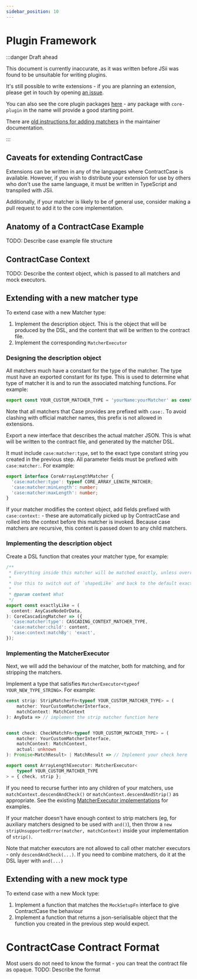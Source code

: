 ```yaml
---
sidebar_position: 10
---
```


# Plugin Framework

:::danger Draft ahead

This document is currently inaccurate, as it was written before JSii was found to be unsuitable for writing plugins.

It's still possible to write extensions - if you are planning an extension, please get in touch by opening [an issue](https://github.com/case-contract-testing/contract-case/issues/new).

You can also see the core plugin packages [here](https://github.com/case-contract-testing/contract-case/tree/main/packages) - any package with `core-plugin` in the name will provide a good starting point.

There are [old instructions for adding matchers](https://github.com/case-contract-testing/case/blob/main/docs/maintainers/AddingMatchers.md) in the maintainer documentation.

:::

## Caveats for extending ContractCase

Extensions can be written in any of the languages where ContractCase is available.
However, if you wish to distribute your extension for use by others who don't use the same language, it must be written in TypeScript and transpiled with JSii.

Additionally, if your matcher is likely to be of general use, consider making a pull request to add it to the core implementation.

## Anatomy of a ContractCase Example

TODO: Describe case example file structure

## ContractCase Context

TODO: Describe the context object, which is passed to all matchers and mock executors.

## Extending with a new matcher type

To extend case with a new Matcher type:

1. Implement the description object. This is the object that will be produced by the DSL, and the content that will be written to the contract file.
2. Implement the corresponding `MatcherExecutor`

### Designing the description object

All matchers much have a constant for the type of the matcher. The
type must have an exported constant for its type. This is used to
determine what type of matcher it is and to run the associated matching
functions. For example:

```ts
export const YOUR_CUSTOM_MATCHER_TYPE = 'yourName:yourMatcher' as const;
```

Note that all matchers that Case provides are prefixed with `case:`. To avoid
clashing with official matcher names, this prefix is not allowed in extensions.

Export a new interface that describes the actual matcher JSON. This is
what will be written to the contract file, and generated by the matcher DSL.

It must include `case:matcher:type`, set to the exact type constant string you created in the previous step.
All parameter fields must be prefixed with `case:matcher:`. For example:

```ts
export interface CoreArrayLengthMatcher {
  'case:matcher:type': typeof CORE_ARRAY_LENGTH_MATCHER;
  'case:matcher:minLength': number;
  'case:matcher:maxLength': number;
}
```

If your matcher modifies the context object, add fields prefixed with
`case:context:` - these are automatically picked up by ContractCase and rolled
into the context before this matcher is invoked. Because case matchers are
recursive, this context is passed down to any child matchers.

### Implementing the description object

Create a DSL function that creates your matcher type, for example:

```ts
/**
 * Everything inside this matcher will be matched exactly, unless overridden with an `any*` matcher
 *
 * Use this to switch out of `shapedLike` and back to the default exact matching.
 *
 * @param content What
 */
export const exactlyLike = (
  content: AnyCaseNodeOrData,
): CoreCascadingMatcher => ({
  'case:matcher:type': CASCADING_CONTEXT_MATCHER_TYPE,
  'case:matcher:child': content,
  'case:context:matchBy': 'exact',
});
```

### Implementing the MatcherExecutor

Next, we will add the behaviour of the matcher, both for matching, and for stripping the matchers.

Implement a type that satisfies `MatcherExecutor<typeof YOUR_NEW_TYPE_STRING>`. For example:

```ts
const strip: StripMatcherFn<typeof YOUR_CUSTOM_MATCHER_TYPE> = (
    matcher: YourCustomMatcherInterface,
    matchContext: MatchContext
): AnyData => // implement the strip matcher function here


const check: CheckMatchFn<typeof YOUR_CUSTOM_MATCHER_TYPE> = (
    matcher: YourCustomMatcherInterface,
    matchContext: MatchContext,
    actual: unknown
): Promise<MatchResult> | MatchResult => // Implement your check here

export const ArrayLengthExecutor: MatcherExecutor<
    typeof YOUR_CUSTOM_MATCHER_TYPE
> = { check, strip };
```

If you need to recurse further into any children of your matchers, use
`matchContext.descendAndCheck()` or `matchContext.descendAndStrip()` as
appropriate. See the existing [MatcherExecutor implementations](https://github.com/case-contract-testing/case/tree/main/src/diffmatch) for examples.

If your matcher doesn't have enough context to strip matchers (eg, for
auxiliary matchers designed to be used with `and()`), then throw a `new stripUnsupportedError(matcher, matchContext)` inside your implementation of
`strip()`.

Note that matcher executors are not allowed to call other matcher executors -
only `descendAndCheck(...)`. If you need to combine matchers, do it at the DSL
layer with `and(...)`

## Extending with a new mock type

To extend case with a new Mock type:

1. Implement a function that matches the `MockSetupFn` interface to give ContractCase the behaviour
1. Implement a function that returns a json-serialisable object that the function you created in the previous step would expect.

# ContractCase Contract Format

Most users do not need to know the format - you can treat the contract file as opaque. TODO: Describe the format
